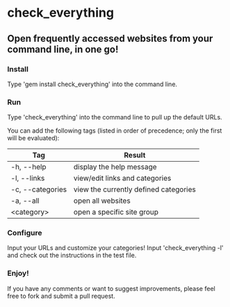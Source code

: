 # check_everything

## Open frequently accessed websites from your command line, in one go!

### Install

Type 'gem install check_everything' into the command line.

### Run

Type 'check_everything' into the command line to pull up the default URLs.

You can add the following tags (listed in order of precedence; only the first
will be evaluated):

|   Tag |  Result   |
|-----|-----|
|  \-h, \-\-help         | display the help message             |
|  \-l, \-\-links        | view/edit links and categories       |
|  \-c, \-\-categories  | view the currently defined categories|
|  \-a, \-\-all          | open all websites                    |
|  &#60;category&#62;           | open a specific site group           |


### Configure

Input your URLs and customize your categories! Input 'check_everything -l' and
check out the instructions in the test file.

### Enjoy!

If you have any comments or want to suggest improvements, please feel free to fork
and submit a pull request.